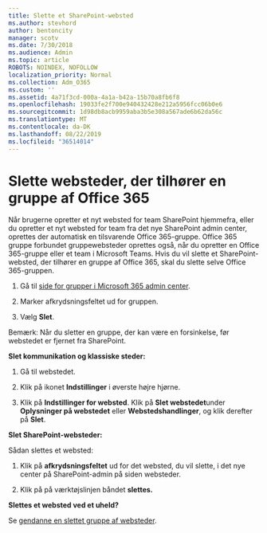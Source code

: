 ```yaml
---
title: Slette et SharePoint-websted
ms.author: stevhord
author: bentoncity
manager: scotv
ms.date: 7/30/2018
ms.audience: Admin
ms.topic: article
ROBOTS: NOINDEX, NOFOLLOW
localization_priority: Normal
ms.collection: Adm_O365
ms.custom: ''
ms.assetid: 4a71f3cd-000a-4a1a-b42a-15b70a8fb6f8
ms.openlocfilehash: 19033fe2f700e940432428e212a5956fcc06b0e6
ms.sourcegitcommit: 1d98db8acb9959aba3b5e308a567ade6b62da56c
ms.translationtype: MT
ms.contentlocale: da-DK
ms.lasthandoff: 08/22/2019
ms.locfileid: "36514014"
---
```

# <a name="delete-sites-that-belong-to-an-office-365-group"></a>Slette websteder, der tilhører en gruppe af Office 365

Når brugerne opretter et nyt websted for team SharePoint hjemmefra, eller du opretter et nyt websted for team fra det nye SharePoint admin center, oprettes der automatisk en tilsvarende Office 365-gruppe. Office 365 gruppe forbundet gruppewebsteder oprettes også, når du opretter en Office 365-gruppe eller et team i Microsoft Teams. Hvis du vil slette et SharePoint-websted, der tilhører en gruppe af Office 365, skal du slette selve Office 365-gruppen. 
  
1. Gå til [side for grupper i Microsoft 365 admin center](https://portal.office.com/adminportal/home#/groups).
    
2. Marker afkrydsningsfeltet ud for gruppen.
    
3. Vælg **Slet**.
    
Bemærk: Når du sletter en gruppe, der kan være en forsinkelse, før webstedet er fjernet fra SharePoint.
  
**Slet kommunikation og klassiske steder:**

1. Gå til webstedet.
  
2. Klik på ikonet **Indstillinger** i øverste højre hjørne. 
  
3. Klik på **Indstillinger for websted**. Klik på **Slet webstedet**under **Oplysninger på webstedet** eller **Webstedshandlinger**, og klik derefter på **Slet**.
  
**Slet SharePoint-websteder:**

Sådan slettes et websted:
  
1. Klik på **afkrydsningsfeltet** ud for det websted, du vil slette, i det nye center på SharePoint-admin på siden websteder. 
    
2. Klik på på værktøjslinjen båndet **slettes.**
    
**Slettes et websted ved et uheld?**

Se [gendanne en slettet gruppe af websteder](https://go.microsoft.com/fwlink/?linkid=867660).
  

